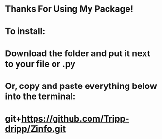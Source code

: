 # Thanks For Using My Package!
# To install:
# Download the folder and put it next to your file or .py
# Or, copy and paste everything below into the terminal:
# git+https://github.com/Tripp-dripp/Zinfo.git
